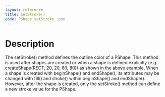 ```yaml
---
layout: reference
title: setStroke()
code: PShape_setStroke_.pde
---
```


# Description

The setStroke() method defines the outline color of a PShape. This method is used after shapes are created or when a shape is defined explicitly (e.g. createShape(RECT, 20, 20, 80, 80)) as shown in the above example. When a shape is created with beginShape() and endShape(), its attributes may be changed with fill() and stroke() within beginShape() and endShape(). However, after the shape is created, only the setStroke() method can define a new stroke value for the PShape. 

